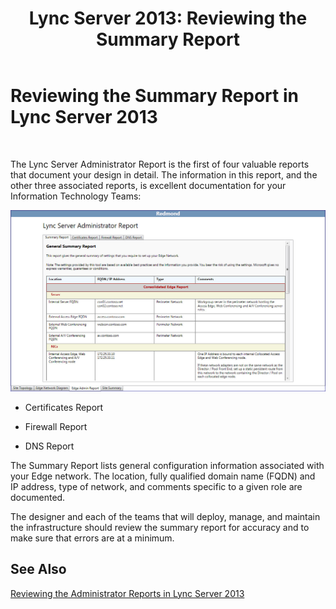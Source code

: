 ﻿---
title: 'Lync Server 2013: Reviewing the Summary Report'
TOCTitle: Reviewing the Summary Report
ms:assetid: 22d480ea-cd64-4d09-99fe-96e997570844
ms:mtpsurl: https://technet.microsoft.com/en-us/library/Gg558626(v=OCS.15)
ms:contentKeyID: 51541459
ms.date: 07/23/2014
mtps_version: v=OCS.15
---

# Reviewing the Summary Report in Lync Server 2013

 


The Lync Server Administrator Report is the first of four valuable reports that document your design in detail. The information in this report, and the other three associated reports, is excellent documentation for your Information Technology Teams:

![General Summary Admin Report](images/Gg558626.9c529ef7-cb1b-4ce1-a8bc-3ec79aba2377(OCS.15).jpg "General Summary Admin Report")

  - Certificates Report

  - Firewall Report

  - DNS Report

The Summary Report lists general configuration information associated with your Edge network. The location, fully qualified domain name (FQDN) and IP address, type of network, and comments specific to a given role are documented.

The designer and each of the teams that will deploy, manage, and maintain the infrastructure should review the summary report for accuracy and to make sure that errors are at a minimum.

## See Also


[Reviewing the Administrator Reports in Lync Server 2013](lync-server-2013-reviewing-the-administrator-reports.md)

